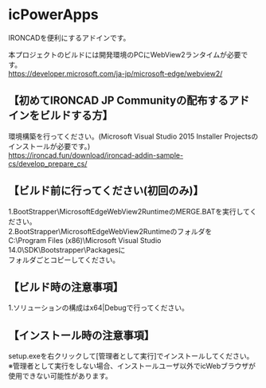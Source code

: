 # icPowerApps
IRONCADを便利にするアドインです。

本プロジェクトのビルドには開発環境のPCにWebView2ランタイムが必要です。\
https://developer.microsoft.com/ja-jp/microsoft-edge/webview2/

## 【初めてIRONCAD JP Communityの配布するアドインをビルドする方】
環境構築を行ってください。(Microsoft Visual Studio 2015 Installer Projectsのインストールが必要です。)\
https://ironcad.fun/download/ironcad-addin-sample-cs/develop_prepare_cs/

## 【ビルド前に行ってください(初回のみ)】
1.BootStrapper\MicrosoftEdgeWebView2RuntimeのMERGE.BATを実行してください。\
2.BootStrapper\MicrosoftEdgeWebView2Runtimeのフォルダを\
  C:\Program Files (x86)\Microsoft Visual Studio 14.0\SDK\Bootstrapper\Packagesに\
  フォルダごとコピーしてください。

## 【ビルド時の注意事項】
1.ソリューションの構成はx64|Debugで行ってください。

## 【インストール時の注意事項】
setup.exeを右クリックして[管理者として実行]でインストールしてください。\
※管理者として実行をしない場合、インストールユーザ以外でicWebブラウザが使用できない可能性があります。
